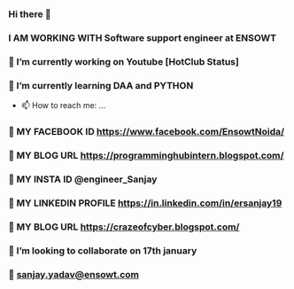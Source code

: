 ### Hi there 👋
### I AM WORKING WITH Software support engineer at ENSOWT
### 🔭 I’m currently working on Youtube [HotClub Status]
### 🌱 I’m currently learning DAA and PYTHON
- 📫 How to reach me: ...
###  🤔 MY FACEBOOK ID https://www.facebook.com/EnsowtNoida/
###  🤔 MY BLOG URL https://programminghubintern.blogspot.com/
###  🤔 MY INSTA ID @engineer_Sanjay
###  🤔 MY LINKEDIN PROFILE https://in.linkedin.com/in/ersanjay19
###  🤔 MY BLOG URL https://crazeofcyber.blogspot.com/
###  👯 I’m looking to collaborate on 17th january
###  👯 sanjay.yadav@ensowt.com
<!--
**sanjayengineer121/sanjayengineer121** is a ✨ _special_ ✨ repository because its `README.md` (this file) appears on your GitHub profile.

Here are some ideas to get you started:



- 🤔 I’m looking for help with ...

- 😄 Pronouns: ...
- ⚡ Fun fact: ...
-->

